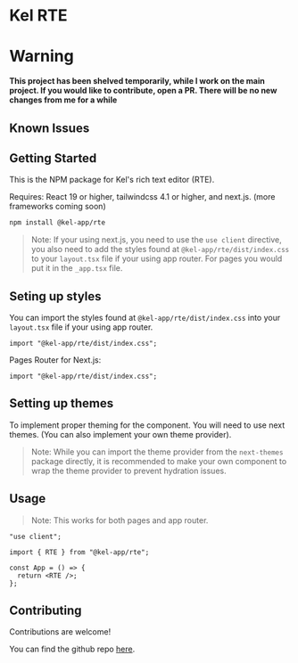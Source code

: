 # Kel RTE

# Warning

**This project has been shelved temporarily, while I work on the main project. If you would like to contribute, open a PR. There will be no new changes from me for a while**

## Known Issues

## Getting Started

This is the NPM package for Kel's rich text editor (RTE).

Requires: React 19 or higher, tailwindcss 4.1 or higher, and next.js. (more frameworks coming soon)

```bash
npm install @kel-app/rte
```

> Note: If your using next.js, you need to use the `use client` directive, you also need to add the styles found at `@kel-app/rte/dist/index.css` to your `layout.tsx` file if your using app router. For pages you would put it in the `_app.tsx` file.

## Seting up styles

You can import the styles found at `@kel-app/rte/dist/index.css` into your `layout.tsx` file if your using app router.

```tsx
import "@kel-app/rte/dist/index.css";
```

Pages Router for Next.js:

```tsx
import "@kel-app/rte/dist/index.css";
```

## Setting up themes

To implement proper theming for the component. You will need to use next themes. (You can also implement your own theme provider).

> Note: While you can import the theme provider from the `next-themes` package directly, it is recommended to make your own component to wrap the theme provider to prevent hydration issues.

## Usage

> Note: This works for both pages and app router.

```tsx
"use client";

import { RTE } from "@kel-app/rte";

const App = () => {
  return <RTE />;
};
```

## Contributing

Contributions are welcome!

You can find the github repo [here](https://github.com/Kel-app/RTE).
